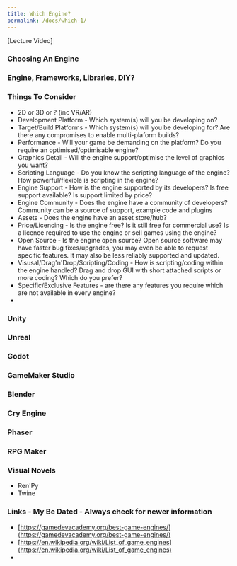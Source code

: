 ```yaml
---
title: Which Engine?
permalink: /docs/which-1/
---
```


[Lecture Video]

### Choosing An Engine

### Engine, Frameworks, Libraries, DIY?

### Things To Consider

* 2D or 3D or ? (inc VR/AR)
* Development Platform - Which system(s) will you be developing on?
* Target/Build Platforms - Which system(s) will you be developing for? Are there any compromises to enable multi-plaform builds?
* Performance - Will your game be demanding on the platform? Do you require an optimised/optimisable engine?
* Graphics Detail - Will the engine support/optimise the level of graphics you want?
* Scripting Language - Do you know the scripting language of the engine? How powerful/flexible is scripting in the engine?
* Engine Support - How is the engine supported by its developers? Is free support available? Is support limited by price?
* Engine Community - Does the engine have a community of developers? Community can be a source of support, example code and plugins 
* Assets - Does the engine have an asset store/hub?
* Price/Licencing - Is the engine free? Is it still free for commercial use? Is a licence required to use the engine or sell games using the engine? 
* Open Source - Is the engine open source? Open source software may have faster bug fixes/upgrades, you may even be able to request specific features. It may also be less reliably supported and updated.
* Visusal/Drag'n'Drop/Scripting/Coding - How is scripting/coding within the engine handled? Drag and drop GUI with short attached scripts or more coding? Which do you prefer?
* Specific/Exclusive Features - are there any features you require which are not available in every engine?
* 


### Unity

### Unreal

### Godot

### GameMaker Studio

### Blender

### Cry Engine

### Phaser

### RPG Maker

### Visual Novels

* Ren'Py
* Twine



### Links - My Be Dated - Always check for newer information

* [https://gamedevacademy.org/best-game-engines/](https://gamedevacademy.org/best-game-engines/)
* [https://en.wikipedia.org/wiki/List_of_game_engines](https://en.wikipedia.org/wiki/List_of_game_engines)
* 